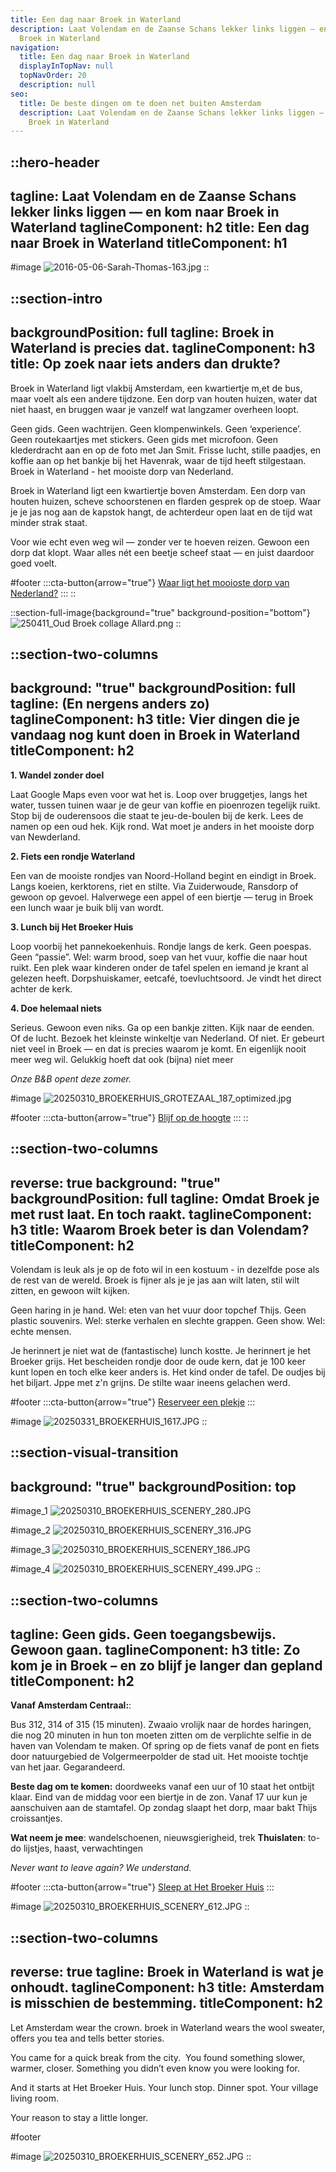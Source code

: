 ```yaml
---
title: Een dag naar Broek in Waterland
description: Laat Volendam en de Zaanse Schans lekker links liggen — en kom naar
  Broek in Waterland
navigation:
  title: Een dag naar Broek in Waterland
  displayInTopNav: null
  topNavOrder: 20
  description: null
seo:
  title: De beste dingen om te doen net buiten Amsterdam
  description: Laat Volendam en de Zaanse Schans lekker links liggen — en kom naar
    Broek in Waterland
---
```


::hero-header
---
tagline: Laat Volendam en de Zaanse Schans lekker links liggen — en kom naar
  Broek in Waterland
taglineComponent: h2
title: Een dag naar Broek in Waterland
titleComponent: h1
---
#image
![2016-05-06-Sarah-Thomas-163.jpg](/Broek%20tourist%20image_5.jpg)
::

::section-intro
---
backgroundPosition: full
tagline: Broek in Waterland is precies dat.
taglineComponent: h3
title: Op zoek naar iets anders dan drukte?
---
Broek in Waterland ligt vlakbij Amsterdam, een kwartiertje m,et de bus, maar voelt als een andere tijdzone. Een dorp van houten huizen, water dat niet haast, en bruggen waar je vanzelf wat langzamer overheen loopt.

Geen gids. Geen wachtrijen. Geen klompenwinkels. Geen ‘experience’. Geen routekaartjes met stickers. Geen gids met microfoon. Geen klederdracht aan en op de foto met Jan Smit.
Frisse lucht, stille paadjes, en koffie aan op het bankje bij het Havenrak, waar de tijd heeft stilgestaan. Broek in Waterland - het mooiste dorp van Nederland.

Broek in Waterland ligt een kwartiertje boven Amsterdam. Een dorp van houten huizen, scheve schoorstenen en flarden gesprek op de stoep. Waar je je jas nog aan de kapstok hangt, de achterdeur open laat en de tijd wat minder strak staat.

Voor wie echt even weg wil — zonder ver te hoeven reizen. Gewoon een dorp dat klopt. Waar alles nét een beetje scheef staat — en juist daardoor goed voelt.

#footer
  :::cta-button{arrow="true"}
  [Waar ligt het mooioste dorp van Nederland?](https://maps.app.goo.gl/tmLbzzFtMY7yYMLC8)
  :::
::

::section-full-image{background="true" background-position="bottom"}
![250411_Oud Broek collage Allard.png](/Broek%20tourist%20image_4.jpg)
::

::section-two-columns
---
background: "true"
backgroundPosition: full
tagline: (En nergens anders zo)
taglineComponent: h3
title: Vier dingen die je vandaag nog kunt doen in Broek in Waterland
titleComponent: h2
---
**1. Wandel zonder doel**  

Laat Google Maps even voor wat het is. Loop over bruggetjes, langs het water, tussen tuinen waar je de geur van koffie en pioenrozen tegelijk ruikt. Stop bij de ouderensoos die staat te jeu-de-boulen bij de kerk. Lees de namen op een oud hek. Kijk rond. Wat moet je anders in het mooiste dorp van Newderland.

**2. Fiets een rondje Waterland**  

Een van de mooiste rondjes van Noord-Holland begint en eindigt in Broek. Langs koeien, kerktorens, riet en stilte. Via Zuiderwoude, Ransdorp of gewoon op gevoel. Halverwege een appel of een biertje — terug in Broek een lunch waar je buik blij van wordt.

**3. Lunch bij Het Broeker Huis**  

Loop voorbij het pannekoekenhuis. Rondje langs de kerk. Geen poespas. Geen “passie”. Wel: warm brood, soep van het vuur, koffie die naar hout ruikt. Een plek waar kinderen onder de tafel spelen en iemand je krant al gelezen heeft.
Dorpshuiskamer, eetcafé, toevluchtsoord. Je vindt het direct achter de kerk.

**4. Doe helemaal niets**  

Serieus. Gewoon even niks. Ga op een bankje zitten. Kijk naar de eenden. Of de lucht. Bezoek het kleinste winkeltje van Nederland. Of niet.
Er gebeurt niet veel in Broek — en dat is precies waarom je komt. En eigenlijk nooit meer weg wil. Gelukkig hoeft dat ook (bijna) niet meer

*Onze B\&B opent deze zomer.*

#image
![20250310\_BROEKERHUIS\_GROTEZAAL\_187\_optimized.jpg](/20250331_BROEKERHUIS_1492.JPG)

#footer
  :::cta-button{arrow="true"}
  [Blijf op de hoogte](https://forms.gle/pnJwaJ7aBbRU3Hs86)
  :::
::

::section-two-columns
---
reverse: true
background: "true"
backgroundPosition: full
tagline: Omdat Broek je met rust laat. En toch raakt.
taglineComponent: h3
title: Waarom Broek beter is dan Volendam?
titleComponent: h2
---
Volendam is leuk als je op de foto wil in een kostuum - in dezelfde pose als de rest van de wereld. Broek is fijner als je je jas aan wilt laten, stil wilt zitten, en gewoon wilt kijken.

Geen haring in je hand. Wel: eten van het vuur door topchef Thijs. Geen plastic souvenirs. Wel: sterke verhalen en slechte grappen. Geen show. Wel: echte mensen.

Je herinnert je niet wat de (fantastische) lunch kostte. Je herinnert je het Broeker grijs. Het bescheiden rondje door de oude kern, dat je 100 keer kunt lopen en toch elke keer anders is. Het kind onder de tafel. De oudjes bij het biljart. Jppe met z'n grijns. De stilte waar ineens gelachen werd.

#footer
  :::cta-button{arrow="true"}
  [Reserveer een plekje](tel:+31204031314)
  :::

#image
![20250331\_BROEKERHUIS\_1617.JPG](/20250310_BROEKERHUIS_SCENERY_653.JPG)
::

::section-visual-transition
---
background: "true"
backgroundPosition: top
---
#image_1
![20250310\_BROEKERHUIS\_SCENERY\_280.JPG](/20250310_BROEKERHUIS_SCENERY_382.JPG)

#image_2
![20250310\_BROEKERHUIS\_SCENERY\_316.JPG](/20250310_BROEKERHUIS_GROTEZAAL_237.JPG)

#image_3
![20250310\_BROEKERHUIS\_SCENERY\_186.JPG](/20250310_BROEKERHUIS_SCENERY_378.JPG)

#image_4
![20250310\_BROEKERHUIS\_SCENERY\_499.JPG](/20250310_BROEKERHUIS_SCENERY_499.JPG)
::

::section-two-columns
---
tagline: Geen gids. Geen toegangsbewijs. Gewoon gaan.
taglineComponent: h3
title: Zo kom je in Broek – en zo blijf je langer dan gepland
titleComponent: h2
---
**Vanaf Amsterdam Centraal:**:

Bus 312, 314 of 315 (15 minuten). Zwaaio vrolijk naar de hordes haringen, die nog 20 minuten in hun ton moeten zitten om de verplichte selfie in de haven van Volendam te maken. Of spring op de fiets vanaf de pont en fiets door natuurgebied de Volgermeerpolder de stad uit. Het mooiste tochtje van het jaar. Gegarandeerd.

**Beste dag om te komen:** doordweeks vanaf een uur of 10 staat het ontbijt klaar. Eind van de middag voor een biertje in de zon. Vanaf 17 uur kun je aanschuiven aan de stamtafel. Op zondag slaapt het dorp, maar bakt Thijs croissantjes.

**Wat neem je mee**: wandelschoenen, nieuwsgierigheid, trek
**Thuislaten**: to-do lijstjes, haast, verwachtingen

*Never want to leave again? We understand.*

#footer
  :::cta-button{arrow="true"}
  [Sleep at Het Broeker Huis](/overnachten)
  :::

#image
![20250310\_BROEKERHUIS\_SCENERY\_612.JPG](/images/20250310_BROEKERHUIS_SCENERY_612.JPG)
::

::section-two-columns
---
reverse: true
tagline: Broek in Waterland is wat je onhoudt.
taglineComponent: h3
title: Amsterdam is misschien de bestemming.
titleComponent: h2
---
Let Amsterdam wear the crown. broek in Waterland wears the wool sweater, offers you tea and tells better stories.

You came for a quick break from the city.  You found something slower, warmer, closer. Something you didn’t even know you were looking for.

And it starts at Het Broeker Huis. Your lunch stop. Dinner spot. Your village living room.  

Your reason to stay a little longer.

#footer

#image
![20250310\_BROEKERHUIS\_SCENERY\_652.JPG](/images/20250310_BROEKERHUIS_SCENERY_652.JPG)
::
